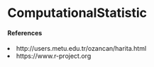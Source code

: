 # ComputationalStatistic
<h4> References </h4>
<li> http://users.metu.edu.tr/ozancan/harita.html </li>
<li> https://www.r-project.org </li>
